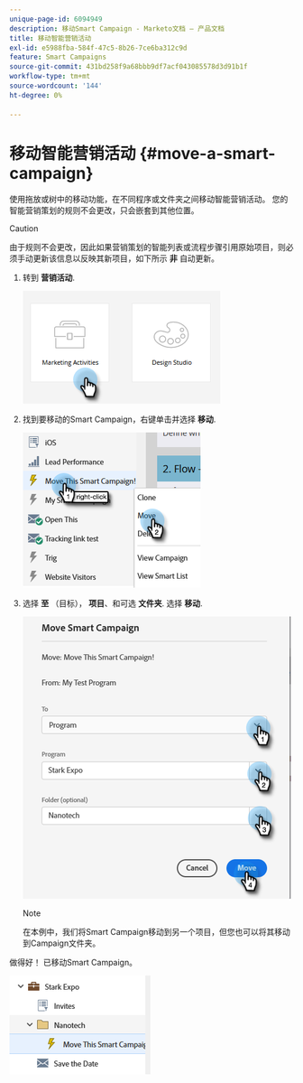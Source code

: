 ```yaml
---
unique-page-id: 6094949
description: 移动Smart Campaign - Marketo文档 — 产品文档
title: 移动智能营销活动
exl-id: e5988fba-584f-47c5-8b26-7ce6ba312c9d
feature: Smart Campaigns
source-git-commit: 431bd258f9a68bbb9df7acf043085578d3d91b1f
workflow-type: tm+mt
source-wordcount: '144'
ht-degree: 0%

---
```


# 移动智能营销活动 {#move-a-smart-campaign}

使用拖放或树中的移动功能，在不同程序或文件夹之间移动智能营销活动。 您的智能营销策划的规则不会更改，只会嵌套到其他位置。

>[!CAUTION]
>
>由于规则不会更改，因此如果营销策划的智能列表或流程步骤引用原始项目，则必须手动更新该信息以反映其新项目，如下所示 **非** 自动更新。

1. 转到 **营销活动**.

   ![](assets/move-a-smart-campaign-1.png)

1. 找到要移动的Smart Campaign，右键单击并选择 **移动**.

   ![](assets/move-a-smart-campaign-2.png)

1. 选择 **至** （目标）， **项目**、和可选 **文件夹**. 选择 **移动**.

   ![](assets/move-a-smart-campaign-3.png)

   >[!NOTE]
   >
   >在本例中，我们将Smart Campaign移动到另一个项目，但您也可以将其移动到Campaign文件夹。

做得好！ 已移动Smart Campaign。

![](assets/move-a-smart-campaign-4.png)

